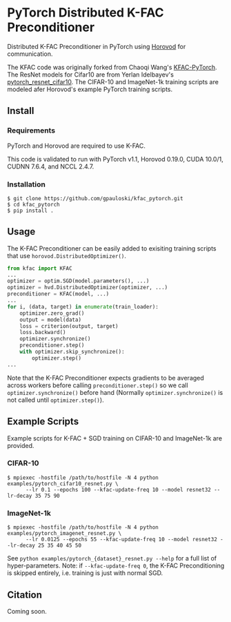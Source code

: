 # PyTorch Distributed K-FAC Preconditioner

Distributed K-FAC Preconditioner in PyTorch using [Horovod](https://github.com/horovod/horovod) for communication.

The KFAC code was originally forked from Chaoqi Wang's [KFAC-PyTorch](https://github.com/alecwangcq/KFAC-Pytorch).
The ResNet models for Cifar10 are from Yerlan Idelbayev's [pytorch_resnet_cifar10](https://github.com/akamaster/pytorch_resnet_cifar10).
The CIFAR-10 and ImageNet-1k training scripts are modeled afer Horovod's example PyTorch training scripts.

## Install

### Requirements

PyTorch and Horovod are required to use K-FAC.

This code is validated to run with PyTorch v1.1, Horovod 0.19.0, CUDA 10.0/1, CUDNN 7.6.4, and NCCL 2.4.7.

### Installation

```
$ git clone https://github.com/gpauloski/kfac_pytorch.git
$ cd kfac_pytorch
$ pip install .
```

## Usage

The K-FAC Preconditioner can be easily added to exisiting training scripts that use `horovod.DistributedOptimizer()`.

```Python
from kfac import KFAC
... 
optimizer = optim.SGD(model.parameters(), ...)
optimizer = hvd.DistributedOptimizer(optimizer, ...)
preconditioner = KFAC(model, ...)
... 
for i, (data, target) in enumerate(train_loader):
    optimizer.zero_grad()
    output = model(data)
    loss = criterion(output, target)
    loss.backward()
    optimizer.synchronize()
    preconditioner.step()
    with optimizer.skip_synchronize():
        optimizer.step()
...
```

Note that the K-FAC Preconditioner expects gradients to be averaged across workers before calling `preconditioner.step()` so we call `optimizer.synchronize()` before hand (Normally `optimizer.synchronize()` is not called until `optimizer.step()`). 

## Example Scripts

Example scripts for K-FAC + SGD training on CIFAR-10 and ImageNet-1k are provided.

### CIFAR-10
```
$ mpiexec -hostfile /path/to/hostfile -N 4 python examples/pytorch_cifar10_resnet.py \
      --lr 0.1 --epochs 100 --kfac-update-freq 10 --model resnet32 --lr-decay 35 75 90
```

### ImageNet-1k
```
$ mpiexec -hostfile /path/to/hostfile -N 4 python examples/pytorch_imagenet_resnet.py \
      --lr 0.0125 --epochs 55 --kfac-update-freq 10 --model resnet32 --lr-decay 25 35 40 45 50
```

See `python examples/pytorch_{dataset}_resnet.py --help` for a full list of hyper-parameters.
Note: if `--kfac-update-freq 0`, the K-FAC Preconditioning is skipped entirely, i.e. training is just with normal SGD.

## Citation

Coming soon.
